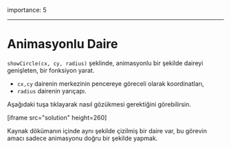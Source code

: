 importance: 5

---

# Animasyonlu Daire

`showCircle(cx, cy, radius)` şeklinde, animasyonlu bir şekilde daireyi genişleten, bir fonksiyon yarat.

- `cx,cy` dairenin merkezinin pencereye göreceli olarak koordinatları,
- `radius` dairenin yarıçapı.

Aşağıdaki tuşa tıklayarak nasıl gözükmesi gerektiğini görebilirsin.

[iframe src="solution" height=260]

Kaynak dökümanın içinde aynı şekilde çizilmiş bir daire var, bu görevin amacı sadece animasyonu doğru bir şekilde yapmak.
